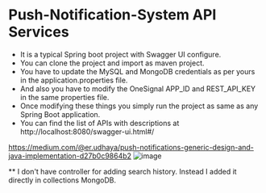 # Push-Notification-System API Services

- It is a typical Spring boot project with Swagger UI configure. 
- You can clone the project and import as maven project. 
- You have to update the MySQL and MongoDB credentials as per yours in the application.properties file. 
- And also you have to modify the OneSignal APP_ID and REST_API_KEY in the same properties file. 
- Once modifying these things you simply run the project as same as any Spring Boot application. 
- You can find the list of APIs with descriptions at http://localhost:8080/swagger-ui.html#/

https://medium.com/@er.udhaya/push-notifications-generic-design-and-java-implementation-d27b0c9864b2
![image](https://github.com/udhaya09/push-notification-system/assets/46084161/428ec7f0-2c6b-4a07-977e-4d56a8d0c693)


** I don't have controller for adding search history. Instead I added it directly in collections MongoDB. 
